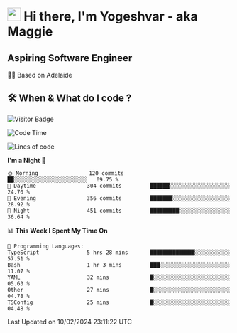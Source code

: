<h1><img src="https://emojis.slackmojis.com/emojis/images/1531849430/4246/blob-sunglasses.gif?1531849430" width="30"/> Hi there, I'm Yogeshvar - aka Maggie</h1>

## Aspiring Software Engineer
🏂🏻  Based on Adelaide 

## 🛠 When & What do I code ?  

![Visitor Badge](https://visitor-badge.feriirawann.repl.co?username=yogeshvar&repo=yogeshvar&label=Visitors&style=plastic&color=%23457BFF&contentType=svg)

<!--START_SECTION:waka-->
![Code Time](http://img.shields.io/badge/Code%20Time-2%2C677%20hrs%2047%20mins-blue)

![Lines of code](https://img.shields.io/badge/From%20Hello%20World%20I%27ve%20Written-4.1%20million%20lines%20of%20code-blue)

**I'm a Night 🦉** 

```text
🌞 Morning                120 commits         ██░░░░░░░░░░░░░░░░░░░░░░░   09.75 % 
🌆 Daytime                304 commits         ██████░░░░░░░░░░░░░░░░░░░   24.70 % 
🌃 Evening                356 commits         ███████░░░░░░░░░░░░░░░░░░   28.92 % 
🌙 Night                  451 commits         █████████░░░░░░░░░░░░░░░░   36.64 % 
```


📊 **This Week I Spent My Time On** 

```text
💬 Programming Languages: 
TypeScript               5 hrs 28 mins       ██████████████░░░░░░░░░░░   57.51 % 
Bash                     1 hr 3 mins         ███░░░░░░░░░░░░░░░░░░░░░░   11.07 % 
YAML                     32 mins             █░░░░░░░░░░░░░░░░░░░░░░░░   05.63 % 
Other                    27 mins             █░░░░░░░░░░░░░░░░░░░░░░░░   04.78 % 
TSConfig                 25 mins             █░░░░░░░░░░░░░░░░░░░░░░░░   04.48 % 
```


 Last Updated on 10/02/2024 23:11:22 UTC
<!--END_SECTION:waka-->
